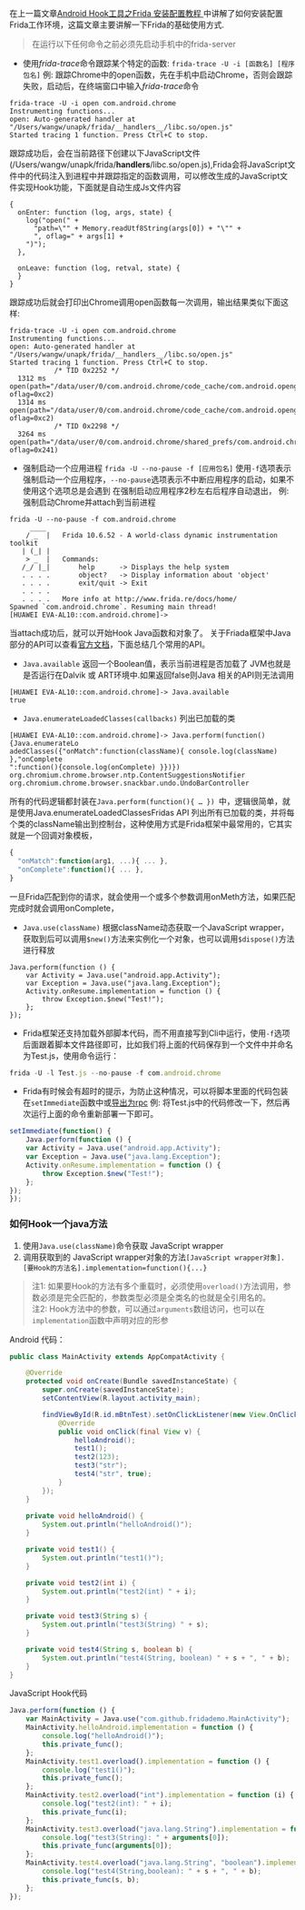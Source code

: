    在上一篇文章[Android Hook工具之Frida 安装配置教程
][1] 中讲解了如何安装配置Frida工作环境，这篇文章主要讲解一下Frida的基础使用方式.
 > 在运行以下任何命令之前必须先启动手机中的frida-server
 
- 使用*frida-trace*命令跟踪某个特定的函数:
`frida-trace -U -i [函数名] [程序包名]`
例: 跟踪Chrome中的open函数，先在手机中启动Chrome，否则会跟踪失败，启动后，在终端窗口中输入*frida-trace*命令
``` stylus
frida-trace -U -i open com.android.chrome
Instrumenting functions...                                              
open: Auto-generated handler at "/Users/wangw/unapk/frida/__handlers__/libc.so/open.js"
Started tracing 1 function. Press Ctrl+C to stop. 
```
跟踪成功后，会在当前路径下创建以下JavaScript文件(/Users/wangw/unapk/frida/__handlers__/libc.so/open.js),Frida会将JavaScript文件中的代码注入到进程中并跟踪指定的函数调用，可以修改生成的JavaScript文件实现Hook功能，下面就是自动生成Js文件内容
``` stylus
{
  onEnter: function (log, args, state) {
    log("open(" +
      "path=\"" + Memory.readUtf8String(args[0]) + "\"" +
      ", oflag=" + args[1] +
    ")");
  },

  onLeave: function (log, retval, state) {
  }
}
```
跟踪成功后就会打印出Chrome调用open函数每一次调用，输出结果类似下面这样:
``` stylus
frida-trace -U -i open com.android.chrome
Instrumenting functions...                                              
open: Auto-generated handler at "/Users/wangw/unapk/frida/__handlers__/libc.so/open.js"
Started tracing 1 function. Press Ctrl+C to stop.                       
           /* TID 0x2252 */
  1312 ms  open(path="/data/user/0/com.android.chrome/code_cache/com.android.opengl.shaders_cache", oflag=0xc2)
  1314 ms  open(path="/data/user/0/com.android.chrome/code_cache/com.android.opengl.shaders_cache", oflag=0xc2)
           /* TID 0x2298 */
  3264 ms  open(path="/data/user/0/com.android.chrome/shared_prefs/com.android.chrome_preferences.xml", oflag=0x241)
```
- 强制启动一个应用进程
`frida -U --no-pause -f [应用包名]`
使用`-f`选项表示强制启动一个应用程序，`--no-pause`选项表示不中断应用程序的启动，如果不使用这个选项总是会遇到 在强制启动应用程序2秒左右后程序自动退出，
例: 强制启动Chrome并attach到当前进程
``` stylus
frida -U --no-pause -f com.android.chrome
     ____
    / _  |   Frida 10.6.52 - A world-class dynamic instrumentation toolkit
   | (_| |
    > _  |   Commands:
   /_/ |_|       help      -> Displays the help system
   . . . .       object?   -> Display information about 'object'
   . . . .       exit/quit -> Exit
   . . . .
   . . . .   More info at http://www.frida.re/docs/home/
Spawned `com.android.chrome`. Resuming main thread!                     
[HUAWEI EVA-AL10::com.android.chrome]-> 
```
当attach成功后，就可以开始Hook Java函数和对象了。
关于Friada框架中Java部分的API可以查看[官方文档][2]，下面总结几个常用的API。
- `Java.available`  返回一个Boolean值，表示当前进程是否加载了 JVM也就是是否运行在Dalvik 或 ART环境中.如果返回false则Java 相关的API则无法调用
``` stylus
[HUAWEI EVA-AL10::com.android.chrome]-> Java.available
true
```
- `Java.enumerateLoadedClasses(callbacks)` 列出已加载的类
``` stylus
[HUAWEI EVA-AL10::com.android.chrome]-> Java.perform(function(){Java.enumerateLo
adedClasses({"onMatch":function(className){ console.log(className) },"onComplete
":function(){console.log(onComplete) }})})
org.chromium.chrome.browser.ntp.ContentSuggestionsNotifier
org.chromium.chrome.browser.snackbar.undo.UndoBarController
```
所有的代码逻辑都封装在`Java.perform(function(){ … }) `中，逻辑很简单，就是使用Java.enumerateLoadedClassesFridas API 列出所有已加载的类，并将每个类的className输出到控制台，这种使用方式是Frida框架中最常用的，它其实就是一个回调对象模板，
``` javascript
{
  "onMatch":function(arg1, ...){ ... },
  "onComplete":function(){ ... },
}
```
一旦Frida匹配到你的请求，就会使用一个或多个参数调用onMeth方法，如果匹配完成时就会调用onComplete，

- `Java.use(className)` 根据className动态获取一个JavaScript wrapper，获取到后可以调用`$new()`方法来实例化一个对象，也可以调用`$dispose()`方法进行释放
``` stylus
Java.perform(function () {
    var Activity = Java.use("android.app.Activity");
    var Exception = Java.use("java.lang.Exception");
    Activity.onResume.implementation = function () {
        throw Exception.$new("Test!");
    };
});
```
- Frida框架还支持加载外部脚本代码，而不用直接写到Cli中运行，使用`-f`选项后面跟着脚本文件路径即可，比如我们将上面的代码保存到一个文件中并命名为Test.js，使用命令运行：

``` javascript
frida -U -l Test.js --no-pause -f com.android.chrome
```

- Frida有时候会有超时的提示，为防止这种情况，可以将脚本里面的代码包装在`setImmediate`函数中或[导出为rpc][3]
例: 将Test.js中的代码修改一下，然后再次运行上面的命令重新部署一下即可。
``` javascript
setImmediate(function() {
    Java.perform(function () {
    var Activity = Java.use("android.app.Activity");
    var Exception = Java.use("java.lang.Exception");
    Activity.onResume.implementation = function () {
        throw Exception.$new("Test!");
    };
});
});
```


### 如何Hook一个java方法  
 1. 使用`Java.use(className)`命令获取 JavaScript wrapper
 2. 调用获取到的 JavaScript wrapper对象的方法`[JavaScript wrapper对象].[要Hook的方法名].implementation=function(){...}`
>  注1: 如果要Hook的方法有多个重载时，必须使用`overload()`方法调用，参数必须是完全匹配的，参数类型必须是全类名的也就是全引用名的。  
> 注2: Hook方法中的参数，可以通过`arguments`数组访问，也可以在`implementation`函数中声明对应的形参

Android 代码：
``` java
public class MainActivity extends AppCompatActivity {

    @Override
    protected void onCreate(Bundle savedInstanceState) {
        super.onCreate(savedInstanceState);
        setContentView(R.layout.activity_main);

        findViewById(R.id.mBtnTest).setOnClickListener(new View.OnClickListener() {
            @Override
            public void onClick(final View v) {
				helloAndroid();
                test1();
                test2(123);
                test3("str");
                test4("str", true);
            }
        });
    }
	
	private void helloAndroid() {
        System.out.println("helloAndroid()");
    }

    private void test1() {
        System.out.println("test1()");
    }

    private void test2(int i) {
        System.out.println("test2(int) " + i);
    }

    private void test3(String s) {
        System.out.println("test3(String) " + s);
    }

    private void test4(String s, boolean b) {
        System.out.println("test4(String, boolean) " + s + ", " + b);
    }
}

```
JavaScript Hook代码
``` javascript
Java.perform(function () {
    var MainActivity = Java.use("com.github.fridademo.MainActivity");
	MainActivity.helloAndroid.implementation = function () {
        console.log("helloAndroid()");
        this.private_func();
    };
    MainActivity.test1.overload().implementation = function () {
        console.log("test1()");
        this.private_func();
    };
    MainActivity.test2.overload("int").implementation = function (i) {
        console.log("test2(int): " + i);
        this.private_func(i);
    };
    MainActivity.test3.overload("java.lang.String").implementation = function () {
        console.log("test3(String): " + arguments[0]);
        this.private_func(arguments[0]);
    };
    MainActivity.test4.overload("java.lang.String", "boolean").implementation = function (s, b) {
        console.log("test4(String,boolean): " + s + ", " + b);
        this.private_func(s, b);
    };
});
```


  [1]: https://www.jianshu.com/p/7be526b77bd2
  [2]: https://www.frida.re/docs/javascript-api/#java
  [3]: https://www.frida.re/docs/javascript-api/#rpc